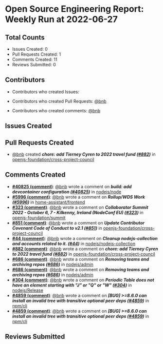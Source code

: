 # Open Source Engineering Report: Weekly Run at 2022-06-27

## Total Counts

* Issues Created: 0
* Pull Requests Created: 1
* Comments Created: 11
* Reviews Submitted: 0

## Contributors

* Contributors who created Issues: 

* Contributors who created Pull Requests: [@bnb](https://github.com/bnb)

* Contributors who created comments: [@bnb](https://github.com/bnb)

## Issues Created



## Pull Requests Created

* [@bnb](https://github.com/bnb) created _**chore: add Tierney Cyren to 2022 travel fund ([#882](https://github.com/openjs-foundation/cross-project-council/pull/882))**_ in [openjs-foundation/cross-project-council](https://github.com/openjs-foundation/cross-project-council)

## Comments Created

* **[#40825 (comment)](https://github.com/nodejs/node/pull/40825#issuecomment-1138023255)**: [@bnb](https://github.com/bnb) wrote a comment on _**build: add devcontainer configuration ([#40825](https://github.com/nodejs/node/pull/40825))**_ in [nodejs/node](https://github.com/nodejs/node)
* **[#5996 (comment)](https://github.com/home-assistant/frontend/issues/5996#issuecomment-1132331427)**: [@bnb](https://github.com/bnb) wrote a comment on _**Rollup/WDS Work ([#5996](https://github.com/home-assistant/frontend/issues/5996))**_ in [home-assistant/frontend](https://github.com/home-assistant/frontend)
* **[#323 (comment)](https://github.com/openjs-foundation/summit/issues/323#issuecomment-1130622760)**: [@bnb](https://github.com/bnb) wrote a comment on _**Collaborator Summit 2022 - October 6, 7 - Kilkenny, Ireland (NodeConf EU) ([#323](https://github.com/openjs-foundation/summit/issues/323))**_ in [openjs-foundation/summit](https://github.com/openjs-foundation/summit)
* **[#851 (comment)](https://github.com/openjs-foundation/cross-project-council/pull/851#issuecomment-1130400344)**: [@bnb](https://github.com/bnb) wrote a comment on _**Update Contributor Covenant Code of Conduct to v2.1 ([#851](https://github.com/openjs-foundation/cross-project-council/pull/851))**_ in [openjs-foundation/cross-project-council](https://github.com/openjs-foundation/cross-project-council)
* **[#44 (comment)](https://github.com/nodejs/nodejs-collection/issues/44#issuecomment-1129005012)**: [@bnb](https://github.com/bnb) wrote a comment on _**Cleanup nodejs-collection and accounts related to it. ([#44](https://github.com/nodejs/nodejs-collection/issues/44))**_ in [nodejs/nodejs-collection](https://github.com/nodejs/nodejs-collection)
* **[#882 (comment)](https://github.com/openjs-foundation/cross-project-council/pull/882#issuecomment-1125720391)**: [@bnb](https://github.com/bnb) wrote a comment on _**chore: add Tierney Cyren to 2022 travel fund ([#882](https://github.com/openjs-foundation/cross-project-council/pull/882))**_ in [openjs-foundation/cross-project-council](https://github.com/openjs-foundation/cross-project-council)
* **[#686 (comment)](https://github.com/nodejs/admin/issues/686#issuecomment-1125697803)**: [@bnb](https://github.com/bnb) wrote a comment on _**Removing teams and archiving repos ([#686](https://github.com/nodejs/admin/issues/686))**_ in [nodejs/admin](https://github.com/nodejs/admin)
* **[#686 (comment)](https://github.com/nodejs/admin/issues/686#issuecomment-1122677550)**: [@bnb](https://github.com/bnb) wrote a comment on _**Removing teams and archiving repos ([#686](https://github.com/nodejs/admin/issues/686))**_ in [nodejs/admin](https://github.com/nodejs/admin)
* **[#304 (comment)](https://github.com/nodejs/Release/issues/304#issuecomment-1120049029)**: [@bnb](https://github.com/bnb) wrote a comment on _**Periodic Table does not have an element starting with "J" or "Q" or "W" ([#304](https://github.com/nodejs/Release/issues/304))**_ in [nodejs/Release](https://github.com/nodejs/Release)
* **[#4859 (comment)](https://github.com/npm/cli/issues/4859#issuecomment-1119871773)**: [@bnb](https://github.com/bnb) wrote a comment on _**[BUG] >=8.6.0 can install an invalid tree with transitive optional peer deps ([#4859](https://github.com/npm/cli/issues/4859))**_ in [npm/cli](https://github.com/npm/cli)
* **[#4859 (comment)](https://github.com/npm/cli/issues/4859#issuecomment-1119868624)**: [@bnb](https://github.com/bnb) wrote a comment on _**[BUG] >=8.6.0 can install an invalid tree with transitive optional peer deps ([#4859](https://github.com/npm/cli/issues/4859))**_ in [npm/cli](https://github.com/npm/cli)

## Reviews Submitted

